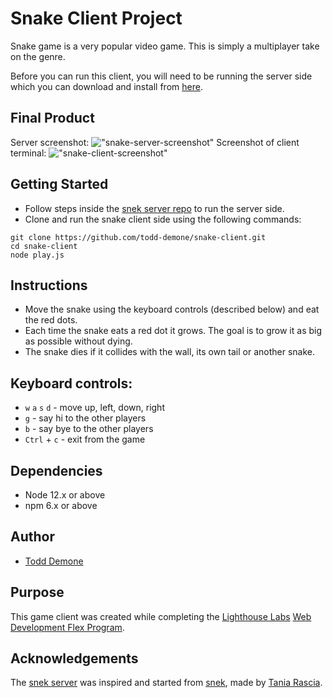 # Snake Client Project

Snake game is a very popular video game. This is simply a multiplayer take on the genre.

Before you can run this client, you will need to be running the server side which you can download and install from [here](https://github.com/lighthouse-labs/snek-multiplayer). 

## Final Product
Server screenshot:
!["snake-server-screenshot"](https://user-images.githubusercontent.com/17071349/142240185-ca2aaf43-6ecd-46be-a762-08b4e612c856.png)
Screenshot of client terminal:
!["snake-client-screenshot"](https://user-images.githubusercontent.com/17071349/142238196-85ce65fe-50b0-4fad-b172-b3786e011803.png)


## Getting Started

- Follow steps inside the [snek server repo](https://github.com/lighthouse-labs/snek-multiplayer) to run the server side.
- Clone and run the snake client side using the following commands:
```
git clone https://github.com/todd-demone/snake-client.git
cd snake-client
node play.js
```

## Instructions
- Move the snake using the keyboard controls (described below) and eat the red dots.
- Each time the snake eats a red dot it grows. The goal is to grow it as big as possible without dying.
- The snake dies if it collides with the wall, its own tail or another snake.

## Keyboard controls:
  - `w` `a` `s` `d` - move up, left, down, right
  - `g` - say hi to the other players
  - `b` - say bye to the other players
  - `Ctrl` + `c` - exit from the game

## Dependencies
- Node 12.x or above
- npm 6.x or above

## Author
- [Todd Demone](https://github.com/todd-demone)

## Purpose
This game client was created while completing the [Lighthouse Labs](https://github.com/lighthouse-labs) [Web Development Flex Program](https://www.lighthouselabs.ca/en/web-development-flex-program).

## Acknowledgements
The [snek server](https://github.com/lighthouse-labs/snek-multiplayer) was inspired and started from [snek](https://github.com/taniarascia/snek), made by [Tania Rascia](https://www.taniarascia.com/).